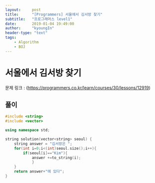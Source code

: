 ```yaml
---
layout:     post
title:      "[Programmers] 서울에서 김서방 찾기"
subtitle:   "프로그래머스 level1"
date:       2019-01-04 19:49:00
author:     "kyoungIn"
header-type: "text"
tags:
    - Algorithm
    - BOJ
---
```

# 서울에서 김서방 찾기

문제 링크 : (https://programmers.co.kr/learn/courses/30/lessons/12919)

## 풀이

```cpp
#include <string>
#include <vector>

using namespace std;

string solution(vector<string> seoul) {
    string answer = "김서방은 ";
    for(int i=0;i<(int)seoul.size();i++){
        if(seoul[i]=="Kim"){
            answer +=to_string(i);
            }
    }
    return answer+"에 있다";
}
```

